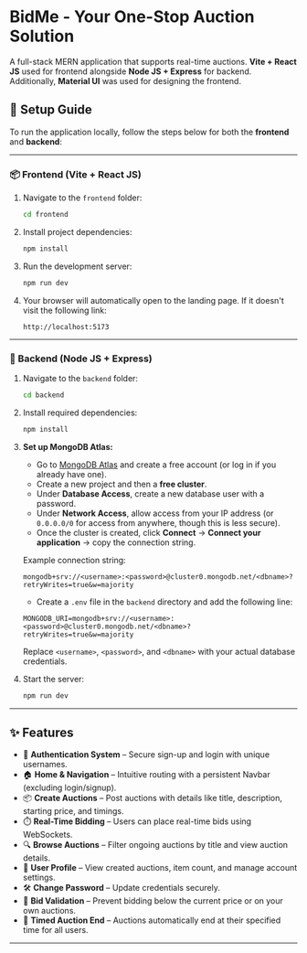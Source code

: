 # BidMe - Your One-Stop Auction Solution

A full-stack MERN application that supports real-time auctions. **Vite + React JS** used for frontend alongside **Node JS + Express** for backend. 
Additionally, **Material UI** was used for designing the frontend.

## 🚀 Setup Guide

To run the application locally, follow the steps below for both the **frontend** and **backend**:

---

### 📦 Frontend (Vite + React JS)

1. Navigate to the `frontend` folder:

    ```bash
    cd frontend
    ```

2. Install project dependencies:

    ```bash
    npm install
    ```

3. Run the development server:

    ```bash
    npm run dev
    ```

4. Your browser will automatically open to the landing page. If it doesn't visit the following link:

    ```
    http://localhost:5173
    ```

---

### 🐍 Backend (Node JS + Express)

1. Navigate to the `backend` folder:

    ```bash
    cd backend
    ```

2. Install required dependencies:

    ```bash
    npm install
    ```

3. **Set up MongoDB Atlas:**

    - Go to [MongoDB Atlas](https://www.mongodb.com/cloud/atlas) and create a free account (or log in if you already have one).
    - Create a new project and then a **free cluster**.
    - Under **Database Access**, create a new database user with a password.
    - Under **Network Access**, allow access from your IP address (or `0.0.0.0/0` for access from anywhere, though this is less secure).
    - Once the cluster is created, click **Connect** → **Connect your application** → copy the connection string.

    Example connection string:

    ```
    mongodb+srv://<username>:<password>@cluster0.mongodb.net/<dbname>?retryWrites=true&w=majority
    ```

    - Create a `.env` file in the `backend` directory and add the following line:

    ```env
    MONGODB_URI=mongodb+srv://<username>:<password>@cluster0.mongodb.net/<dbname>?retryWrites=true&w=majority
    ```

    Replace `<username>`, `<password>`, and `<dbname>` with your actual database credentials.

4. Start the server:

    ```bash
    npm run dev
    ```
---

## ✨ Features

- 🔐 **Authentication System** – Secure sign-up and login with unique usernames.
- 🏠 **Home & Navigation** – Intuitive routing with a persistent Navbar (excluding login/signup).
- 📦 **Create Auctions** – Post auctions with details like title, description, starting price, and timings.
- ⏱️ **Real-Time Bidding** – Users can place real-time bids using WebSockets.
- 🔍 **Browse Auctions** – Filter ongoing auctions by title and view auction details.
- 👤 **User Profile** – View created auctions, item count, and manage account settings.
- 🛠️ **Change Password** – Update credentials securely.
- 🚫 **Bid Validation** – Prevent bidding below the current price or on your own auctions.
- 🏁 **Timed Auction End** – Auctions automatically end at their specified time for all users.

---
